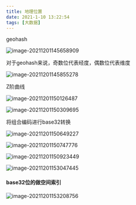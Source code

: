 ```yaml
---
title: 地理位置
date: 2021-1-10 13:22:54
tags: [大数据]
---
```




geohash



![image-20211201145658909](http://guxiangflyimagebucket.oss-cn-beijing.aliyuncs.com/img/image-20211201145658909.png)

对于geohash来说，奇数位代表经度，偶数位代表维度

![image-20211201145855278](http://guxiangflyimagebucket.oss-cn-beijing.aliyuncs.com/img/image-20211201145855278.png)





Z阶曲线

![image-20211201150126487](http://guxiangflyimagebucket.oss-cn-beijing.aliyuncs.com/img/image-20211201150126487.png)

![image-20211201150309695](http://guxiangflyimagebucket.oss-cn-beijing.aliyuncs.com/img/image-20211201150309695.png)



将组合编码进行base32转换



![image-20211201150649227](http://guxiangflyimagebucket.oss-cn-beijing.aliyuncs.com/img/image-20211201150649227.png)





![image-20211201150747776](http://guxiangflyimagebucket.oss-cn-beijing.aliyuncs.com/img/image-20211201150747776.png)



![image-20211201150923449](http://guxiangflyimagebucket.oss-cn-beijing.aliyuncs.com/img/image-20211201150923449.png)









![image-20211201153047445](http://guxiangflyimagebucket.oss-cn-beijing.aliyuncs.com/img/image-20211201153047445.png)



#### base32位的做空间索引

![image-20211201153208756](http://guxiangflyimagebucket.oss-cn-beijing.aliyuncs.com/img/image-20211201153208756.png)

